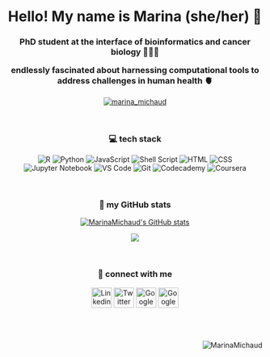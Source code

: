 <h1 align="center"> Hello! My name is Marina (she/her) 👋 </h1>

<h3 align="center"> 
  PhD student at the interface of bioinformatics and cancer biology 👩🏼‍💻 
  <p alighn="center"> endlessly fascinated about harnessing computational tools to address challenges in human health 🫀 </p>
  </h3>
<p align="center"> 
  <a href="https://twitter.com/marina_michaud" target="blank"><img src="https://img.shields.io/twitter/follow/marina_michaud?logo=twitter&style=for-the-badge" alt="marina_michaud" /></a> 
  </p>

<br>

<h3 align="center"> 💻 tech stack </h3>

<div align="center">

![R](https://img.shields.io/badge/r-%23276DC3.svg?style=for-the-badge&logo=r&logoColor=white) ![Python](https://img.shields.io/badge/python-3670A0?style=for-the-badge&logo=python&logoColor=ffdd54) ![JavaScript](https://img.shields.io/badge/-javascript-F7DF1E?&style=for-the-badge&logo=javascript&logoColor=black) ![Shell Script](https://img.shields.io/badge/shell_script-%23121011.svg?style=for-the-badge&logo=gnu-bash&logoColor=white) ![HTML](https://img.shields.io/badge/HTML5-E34F26?style=for-the-badge&logo=html5&logoColor=white) ![CSS](https://img.shields.io/badge/-css3-1572B6?&style=for-the-badge&logo=css3&logoColor=white) ![Jupyter Notebook](https://img.shields.io/badge/jupyter-%23FA0F00.svg?style=for-the-badge&logo=jupyter&logoColor=white) ![VS Code](https://img.shields.io/badge/-VSCode-007ACC?&style=for-the-badge&logo=visual-studio-code&logoColor=white) ![Git](https://img.shields.io/badge/-Git-F05032?&style=for-the-badge&logo=git&logoColor=white) ![Codecademy](https://img.shields.io/badge/Codecademy-FFF0E5?style=for-the-badge&logo=codecademy&logoColor=1F243A) ![Coursera](https://img.shields.io/badge/Coursera-%230056D2.svg?style=for-the-badge&logo=Coursera&logoColor=white)

</div>

<br>

<h3 align="center"> 👾 my GitHub stats </h3>

<p align="center"> 
<a href="http://www.github.com/MarinaMichaud"><img src="https://github-readme-stats.vercel.app/api?username=MarinaMichaud&show_icons=true&hide=&count_private=true&title_color=0891b2&text_color=ffffff&icon_color=0891b2&bg_color=1c1917&hide_border=true&show_icons=true" alt="MarinaMichaud's GitHub stats" /></a>
</p>

<p align="center"> 
<a href="http://www.github.com/MarinaMichaud"><img src="https://github-readme-streak-stats.herokuapp.com/?user=MarinaMichaud&stroke=ffffff&background=1c1917&ring=0891b2&fire=0891b2&currStreakNum=ffffff&currStreakLabel=0891b2&sideNums=ffffff&sideLabels=ffffff&dates=ffffff&hide_border=true" /></a>
</p>

<br>

<h3 align="center"> 💬  connect with me </h3>
  
<p align="center"> 
  <a href="https://www.linkedin.com/in/marina-michaud/"> <img src="https://cdn.worldvectorlogo.com/logos/linkedin-icon-2.svg" title="Linkedin" alt="Linkedin Account" height="40"/></a>

<a href="https://twitter.com/marina_michaud">
  <img src="https://cdn.worldvectorlogo.com/logos/twitter-6.svg" title="Twitter" alt="Twitter Account" height="40"/></a>
 
<a href="https://sites.google.com/view/marina-michaud">
  <img src="https://cdn.worldvectorlogo.com/logos/google-webdev-logo.svg" title="GoolgeSite" alt="Google Site Portfolio" height="40"/></a>

<a href="https://scholar.google.com/citations?user=58DEQY8AAAAJ&hl=en&inst=15365353816232672843">
  <img src="https://cdn.worldvectorlogo.com/logos/google-scholar.svg" title="GoogleScholar" alt="Google Scholar" height="40"/></a>
  </p>

<br>
<br>

<p align="right"> 
  <img src="https://komarev.com/ghpvc/?username=MarinaMichaud&label=Profile%20views&color=0e75b6&style=flat" alt="MarinaMichaud" /> 
  </p>
